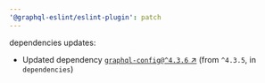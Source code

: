 ```yaml
---
'@graphql-eslint/eslint-plugin': patch
---
```

dependencies updates:
  - Updated dependency [`graphql-config@^4.3.6` ↗︎](https://www.npmjs.com/package/graphql-config/v/4.3.6) (from `^4.3.5`, in `dependencies`)
